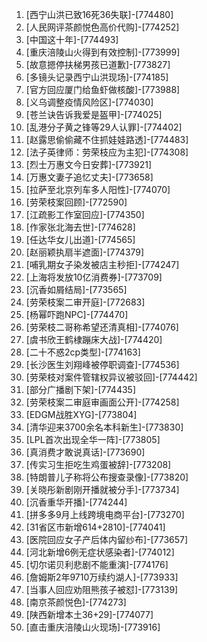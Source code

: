 
1. [西宁山洪已致16死36失联]-[774480]
1. [人民网评茶颜悦色高价代购]-[774252]
1. [中国这十年]-[774493]
1. [重庆涪陵山火得到有效控制]-[773999]
1. [故意摁停扶梯男孩已道歉]-[773827]
1. [多镜头记录西宁山洪现场]-[774185]
1. [官方回应厦门给鱼虾做核酸]-[773988]
1. [义乌调整疫情风险区]-[774030]
1. [苍兰诀告诉我爱是盔甲]-[774025]
1. [乱港分子黄之锋等29人认罪]-[774402]
1. [赵露思偷偷藏不住抓娃娃路透]-[774483]
1. [法子英律师：劳荣枝应为主犯]-[774308]
1. [烈士万惠文今日安葬]-[773921]
1. [万惠文妻子追忆丈夫]-[773658]
1. [拉萨至北京列车多人阳性]-[774070]
1. [劳荣枝案回顾]-[772590]
1. [江疏影工作室回应]-[774350]
1. [作家张北海去世]-[774628]
1. [任达华女儿出道]-[774565]
1. [赵丽颖执扇半遮面]-[774379]
1. [哺乳期女子染发被店主秒拒]-[774247]
1. [上海将发放10亿消费券]-[773709]
1. [沉香如屑结局]-[773565]
1. [劳荣枝案二审开庭]-[772683]
1. [杨幂吓跑NPC]-[774470]
1. [劳荣枝二哥称希望还清真相]-[774076]
1. [虞书欣王鹤棣蹦床大战]-[774420]
1. [二十不惑2cp类型]-[774163]
1. [长沙医生刘翔峰被停职调查]-[774536]
1. [劳荣枝对案件管辖权异议被驳回]-[774442]
1. [部分广播剧下架]-[774435]
1. [劳荣枝案二审庭审画面公开]-[774258]
1. [EDGM战胜XYG]-[773804]
1. [清华迎来3700余名本科新生]-[773830]
1. [LPL首次出现全华一阵]-[773805]
1. [真消费才敢说真话]-[773690]
1. [传实习生拒吃生鸡蛋被辞]-[773208]
1. [特朗普儿子称将公布搜查录像]-[773820]
1. [关晓彤新剧刚开播就被分手]-[773734]
1. [沉香重华开播]-[774244]
1. [拼多多9月上线跨境电商平台]-[773270]
1. [31省区市新增614+2810]-[774041]
1. [医院回应女子产后体内留纱布]-[773657]
1. [河北新增6例无症状感染者]-[774012]
1. [切尔诺贝利悲剧不能重演]-[774176]
1. [詹姆斯2年9710万续约湖人]-[773933]
1. [当事人回应劝阻熊孩子被怼]-[773139]
1. [南京茶颜悦色]-[774273]
1. [陕西新增本土36+29]-[774077]
1. [直击重庆涪陵山火现场]-[773916]